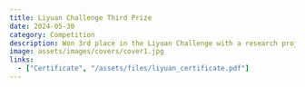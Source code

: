 ```yaml
---
title: Liyuan Challenge Third Prize
date: 2024-05-30
category: Competition
description: Won 3rd place in the Liyuan Challenge with a research project on livestream comment sentiment analysis.
image: assets/images/covers/cover1.jpg
links:
  - ["Certificate", "/assets/files/liyuan_certificate.pdf"]
---
```

